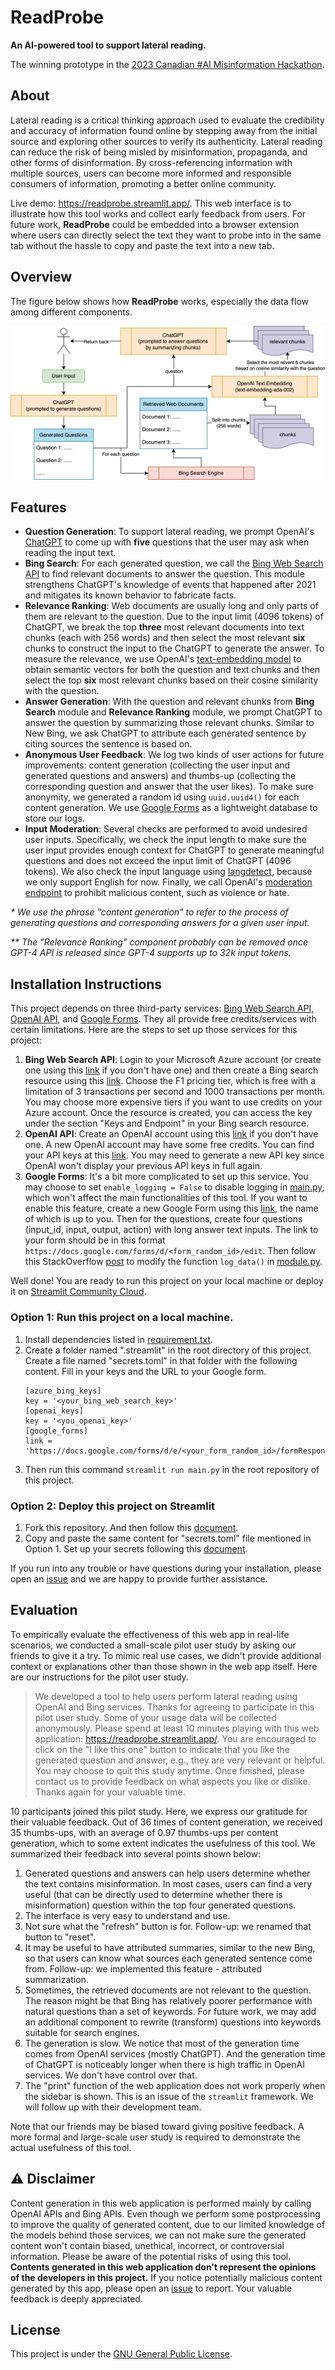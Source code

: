 # ReadProbe
**An AI-powered tool to support lateral reading.**

The winning prototype in the
[2023 Canadian #AI Misinformation Hackathon](https://socialmedialab.ca/events/hackathon/).

## About

Lateral reading is a critical thinking approach used to evaluate the 
credibility and accuracy of information found online by stepping away 
from the initial source and exploring other sources to verify its 
authenticity. Lateral reading can reduce the risk of being misled by 
misinformation, propaganda, and other forms of disinformation. 
By cross-referencing information with multiple sources, users can become 
more informed and responsible consumers of information, promoting a better 
online community.

Live demo: https://readprobe.streamlit.app/. This web interface is to 
illustrate how this tool works and collect early feedback from users. 
For future work, **ReadProbe** could be embedded into a browser extension 
where users can directly select the text they want to probe into in the 
same tab without the hassle to copy and paste the text into a new tab.

## Overview

The figure below shows how **ReadProbe** works, especially the data flow
among different components.

<p align="center">
   <img src="overview.png" alt="An overview figure of ReadProbe" title="ReadProbe Design Overview">
</p>

## Features

- **Question Generation**: To support lateral reading, we prompt OpenAI's 
[ChatGPT](https://openai.com/blog/chatgpt) to come up with **five**
questions that the user may ask when reading the input text.
- **Bing Search**: For each generated question, we call the
[Bing Web Search API](https://www.microsoft.com/en-us/bing/apis/bing-web-search-api)
to find relevant documents to answer the question. This module strengthens
ChatGPT's knowledge of events that happened after 2021 and mitigates its
known behavior to fabricate facts.
- **Relevance Ranking**: Web documents are usually long and only parts of
them are relevant to the question. Due to the input limit (4096 tokens) of
ChatGPT, we break the top **three** most relevant documents into text chunks 
(each with 256 words) and then select the most relevant **six** chunks to 
construct the input to the ChatGPT to generate the answer. To measure the
relevance, we use OpenAI's 
[text-embedding model](https://platform.openai.com/docs/guides/embeddings/what-are-embeddings)
to obtain semantic vectors for both the question and text chunks and then
select the top **six** most relevant chunks based on their cosine similarity
with the question.
- **Answer Generation**: With the question and relevant chunks from **Bing Search** 
module and **Relevance Ranking** module, we prompt ChatGPT
to answer the question by summarizing those relevant chunks.
Similar to New Bing, we ask ChatGPT to attribute each generated sentence by
citing sources the sentence is based on.
- **Anonymous User Feedback**: We log two kinds of user actions for future improvements: 
content generation (collecting the user input and generated questions 
and answers) and thumbs-up (collecting the corresponding question and 
answer that the user likes). To make sure anonymity, we generated a random id
using `uuid.uuid4()` for each content generation. We use 
[Google Forms](https://docs.google.com/forms/) as a 
lightweight database to store our logs.
- **Input Moderation**: Several checks are performed to avoid undesired
user inputs. Specifically, we check the input length to make sure the user
input provides enough context for ChatGPT to generate meaningful questions
and does not exceed the input limit of ChatGPT (4096 tokens). We also check
the input language using [langdetect](https://github.com/Mimino666/langdetect), 
because we only support English for now. Finally, we call OpenAI's
[moderation endpoint](https://platform.openai.com/docs/guides/moderation/overview)
to prohibit malicious content, such as violence or hate.

*\* We use the phrase "content generation" to refer to the process of generating questions
and corresponding answers for a given user input.*

*\*\* The "Relevance Ranking" component probably can be removed once GPT-4 API
is released since GPT-4 supports up to 32k input tokens.*

## Installation Instructions

This project depends on three third-party services: 
[Bing Web Search API](https://www.microsoft.com/en-us/bing/apis/bing-web-search-api),
[OpenAI API](https://openai.com/blog/openai-api),
and [Google Forms](https://docs.google.com/forms/).
They all provide free credits/services with certain limitations.
Here are the steps to set up those services for this project:
1. **Bing Web Search API**: Login to your Microsoft Azure account 
(or create one using this [link](https://azure.microsoft.com/en-us/free/)
if you don't have one) and then create a
Bing search resource using this [link](https://portal.azure.com/#create/microsoft.bingsearch).
Choose the F1 pricing tier, which is free with a limitation of 3 transactions
per second and 1000 transactions per month.
You may choose more expensive tiers if you want to use credits on your Azure 
account. Once the resource is created, you can access the key under the 
section "Keys and Endpoint" in your Bing search resource.
2. **OpenAI API**: Create an OpenAI account using this
[link](https://platform.openai.com/signup) if you don't have one. 
A new OpenAI account may have some free credits.
You can find your API keys at this
[link](https://platform.openai.com/account/api-keys).
You may need to generate a new API key since OpenAI won't display your 
previous API keys in full again.
3. **Google Forms**: It's a bit more complicated to set up this service.
You may choose to set `enable_logging = False` to disable logging in
[main.py](main.py), which won't affect the main functionalities of this
tool. If you want to enable this feature, create a new Google Form using
this [link](https://docs.google.com/forms/), the name of which is up to you.
Then for the questions, create four questions (input_id, input, output, 
action) with long answer text inputs. The link to your form should be in
this format `https://docs.google.com/forms/d/<form_random_id>/edit`.
Then follow this StackOverflow 
[post](https://stackoverflow.com/questions/58927388/how-to-submit-responses-to-google-forms-with-python)
to modify the function `log_data()` in [module.py](main.py).

Well done! You are ready to run this project on your local machine or
deploy it on [Streamlit Community Cloud](https://streamlit.io/cloud).

### Option 1: Run this project on a local machine.

1. Install dependencies listed in [requirement.txt](requirements.txt).
2. Create a folder named ".streamlit" in the root directory of this project.
Create a file named "secrets.toml" in that folder with the following content. Fill in your
keys and the URL to your Google form.
    ```
    [azure_bing_keys]
    key = '<your_bing_web_search_key>'
    [openai_keys]
    key = '<you_openai_key>'
    [google_forms]
    link = 'https://docs.google.com/forms/d/e/<your_form_random_id>/formResponse'
    ```
3. Then run this command `streamlit run main.py` in the root repository of this project.

### Option 2: Deploy this project on Streamlit

1. Fork this repository. And then follow this [document](https://docs.streamlit.io/streamlit-community-cloud/get-started).
2. Copy and paste the same content for "secrets.toml" file mentioned in 
Option 1. Set up your secrets following this [document](https://docs.streamlit.io/streamlit-community-cloud/get-started/deploy-an-app/connect-to-data-sources/secrets-management).

If you run into any trouble or have questions during your installation,
please open an [issue](https://github.com/DakeZhang1998/ReadProbe/issues) 
and we are happy to provide further assistance.

## Evaluation

To empirically evaluate the effectiveness of this web app in real-life scenarios,
we conducted a small-scale pilot user study by asking our friends to give it a try.
To mimic real use cases, we didn't provide additional context or explanations
other than those shown in the web app itself.
Here are our instructions for the pilot user study.
> We developed a tool to help users perform lateral reading 
> using OpenAI and Bing services. Thanks for agreeing to participate in
> this pilot user study. Some of your usage data will be collected 
> anonymously. Please spend at least 10 minutes playing with this web
> application: https://readprobe.streamlit.app/. 
> You are encouraged to click on the "I like this one" button to indicate
> that you like the generated question and answer, e.g., they are
> very relevant or helpful.
> You may choose to quit this study anytime.
> Once finished, please contact us to provide feedback on what aspects 
> you like or dislike. Thanks again for your valuable time.

10 participants joined this pilot study. Here, we express our gratitude for
their valuable feedback. Out of 36 times of content generation, we received 35 
thumbs-ups, with an average of 0.97 thumbs-ups per content generation, which
to some extent indicates the usefulness of this tool.
We summarized their feedback into several points shown below:
1. Generated questions and answers can help users determine whether the text
contains misinformation. In most cases, users can find a very useful 
(that can be directly used to determine whether there is misinformation) 
question within the top four generated questions.
2. The interface is very easy to understand and use.
3. Not sure what the "refresh" button is for. Follow-up: we renamed that button
to "reset". 
4. It may be useful to have attributed summaries, similar to the new Bing, so
that users can know what sources each generated sentence come from. Follow-up:
we implemented this feature - attributed summarization. 
5. Sometimes, the retrieved documents are not relevant to the question. The 
reason might be that Bing has relatively poorer performance with natural 
questions than a set of keywords. For future work, we may add an additional 
component to rewrite (transform) questions into keywords suitable for search 
engines. 
6. The generation is slow. We notice that most of the generation time comes 
from OpenAI services (mostly ChatGPT). And the generation time of ChatGPT is
noticeably longer when there is high traffic in OpenAI services. We don't 
have control over that. 
7. The "print" function of the web application does not work properly when 
the sidebar is shown. This is an issue of the `streamlit` framework. We will
follow up with their development team.

Note that our friends may be biased toward giving positive feedback. 
A more formal and large-scale user study is required to demonstrate the actual
usefulness of this tool.

## :warning: Disclaimer

Content generation in this web application is performed mainly by calling 
OpenAI APIs and Bing APIs. Even though we perform some postprocessing to 
improve the quality of generated content, due to our limited knowledge of 
the models behind those services, we can not make sure the generated 
content won't contain biased, unethical, incorrect, or controversial 
information. Please be aware of the potential risks of using this tool. 
**Contents generated in this web application don't represent the opinions of the
developers in this project.**
If you notice potentially malicious content generated by this app, 
please open an [issue](https://github.com/DakeZhang1998/ReadProbe/issues) 
to report. Your valuable feedback is deeply appreciated.

## License

This project is under the [GNU General Public License](LICENSE).